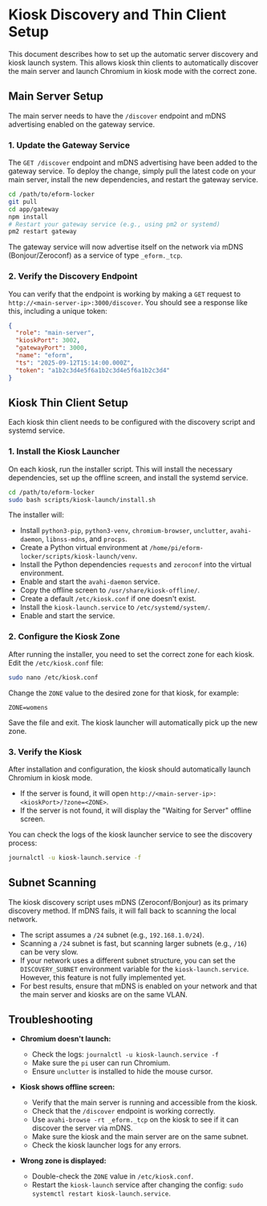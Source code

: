 # Kiosk Discovery and Thin Client Setup

This document describes how to set up the automatic server discovery and kiosk launch system. This allows kiosk thin clients to automatically discover the main server and launch Chromium in kiosk mode with the correct zone.

## Main Server Setup

The main server needs to have the `/discover` endpoint and mDNS advertising enabled on the gateway service.

### 1. Update the Gateway Service

The `GET /discover` endpoint and mDNS advertising have been added to the gateway service. To deploy the change, simply pull the latest code on your main server, install the new dependencies, and restart the gateway service.

```bash
cd /path/to/eform-locker
git pull
cd app/gateway
npm install
# Restart your gateway service (e.g., using pm2 or systemd)
pm2 restart gateway
```

The gateway service will now advertise itself on the network via mDNS (Bonjour/Zeroconf) as a service of type `_eform._tcp`.

### 2. Verify the Discovery Endpoint

You can verify that the endpoint is working by making a `GET` request to `http://<main-server-ip>:3000/discover`. You should see a response like this, including a unique token:

```json
{
  "role": "main-server",
  "kioskPort": 3002,
  "gatewayPort": 3000,
  "name": "eform",
  "ts": "2025-09-12T15:14:00.000Z",
  "token": "a1b2c3d4e5f6a1b2c3d4e5f6a1b2c3d4"
}
```

## Kiosk Thin Client Setup

Each kiosk thin client needs to be configured with the discovery script and systemd service.

### 1. Install the Kiosk Launcher

On each kiosk, run the installer script. This will install the necessary dependencies, set up the offline screen, and install the systemd service.

```bash
cd /path/to/eform-locker
sudo bash scripts/kiosk-launch/install.sh
```

The installer will:
- Install `python3-pip`, `python3-venv`, `chromium-browser`, `unclutter`, `avahi-daemon`, `libnss-mdns`, and `procps`.
- Create a Python virtual environment at `/home/pi/eform-locker/scripts/kiosk-launch/venv`.
- Install the Python dependencies `requests` and `zeroconf` into the virtual environment.
- Enable and start the `avahi-daemon` service.
- Copy the offline screen to `/usr/share/kiosk-offline/`.
- Create a default `/etc/kiosk.conf` if one doesn't exist.
- Install the `kiosk-launch.service` to `/etc/systemd/system/`.
- Enable and start the service.

### 2. Configure the Kiosk Zone

After running the installer, you need to set the correct zone for each kiosk. Edit the `/etc/kiosk.conf` file:

```bash
sudo nano /etc/kiosk.conf
```

Change the `ZONE` value to the desired zone for that kiosk, for example:

```
ZONE=womens
```

Save the file and exit. The kiosk launcher will automatically pick up the new zone.

### 3. Verify the Kiosk

After installation and configuration, the kiosk should automatically launch Chromium in kiosk mode.

- If the server is found, it will open `http://<main-server-ip>:<kioskPort>/?zone=<ZONE>`.
- If the server is not found, it will display the "Waiting for Server" offline screen.

You can check the logs of the kiosk launcher service to see the discovery process:

```bash
journalctl -u kiosk-launch.service -f
```

## Subnet Scanning

The kiosk discovery script uses mDNS (Zeroconf/Bonjour) as its primary discovery method. If mDNS fails, it will fall back to scanning the local network.

- The script assumes a `/24` subnet (e.g., `192.168.1.0/24`).
- Scanning a `/24` subnet is fast, but scanning larger subnets (e.g., `/16`) can be very slow.
- If your network uses a different subnet structure, you can set the `DISCOVERY_SUBNET` environment variable for the `kiosk-launch.service`. However, this feature is not fully implemented yet.
- For best results, ensure that mDNS is enabled on your network and that the main server and kiosks are on the same VLAN.

## Troubleshooting

- **Chromium doesn't launch:**
  - Check the logs: `journalctl -u kiosk-launch.service -f`
  - Make sure the `pi` user can run Chromium.
  - Ensure `unclutter` is installed to hide the mouse cursor.

- **Kiosk shows offline screen:**
  - Verify that the main server is running and accessible from the kiosk.
  - Check that the `/discover` endpoint is working correctly.
  - Use `avahi-browse -rt _eform._tcp` on the kiosk to see if it can discover the server via mDNS.
  - Make sure the kiosk and the main server are on the same subnet.
  - Check the kiosk launcher logs for any errors.

- **Wrong zone is displayed:**
  - Double-check the `ZONE` value in `/etc/kiosk.conf`.
  - Restart the `kiosk-launch` service after changing the config: `sudo systemctl restart kiosk-launch.service`.
